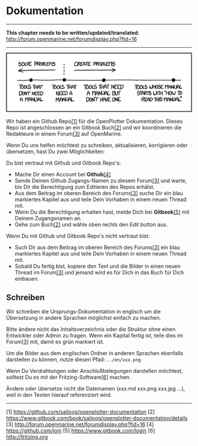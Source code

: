# Dokumentation

---

**This chapter needs to be written/updated/translated**: http://forum.openmarine.net/forumdisplay.php?fid=16

---

![](../en/manuals.png)

Wir haben ein Github Repo[[1]](https://github.com/sailoog/openplotter-documentation) für die OpenPlotter Dokumentation. Dieses Repo ist angeschlossen an ein Gitbook Buch[[2]](https://www.gitbook.com/book/sailoog/openplotter-documentation/details) und wir koordinieren die Redakteure in einem Forum[[3]](http://forum.openmarine.net/forumdisplay.php?fid=16) auf OpenMarine.

Wenn Du uns helfen möchtest zu schreiben, aktualisieren, korrigieren oder übersetzen, hast Du zwei Möglichkeiten:

Du bist vertraut mit Github und Gitbook Repo's:

* Mache Dir einen Account bei **Github**[[4]](https://github.com/join)
* Sende Deinen Github Zugangs-Namen zu diesem Forum[[3]](http://forum.openmarine.net/forumdisplay.php?fid=16) und warte, bis Dir die Berechtigung zum Editieren des Repos erhälst.
* Aus dem Beitrag im oberen Bereich des Forums[[3]](http://forum.openmarine.net/forumdisplay.php?fid=16) suche Dir ein blau markiertes Kapitel aus und teile Dein Vorhaben in einem neuen Thread mit.
* Wenn Du die Berechtigung erhalten hast, melde Dich bei **Gitbook**[[5]](https://www.gitbook.com/login) mit Deinem Zugangsnamen an.
* Gehe zum Buch[[2]](https://www.gitbook.com/book/sailoog/openplotter-documentation/details) und wähle oben rechts den _Edit_ button aus.

Wenn Du mit Github und Gitbook Repo's nicht vertraut bist:

* Such Dir aus dem Beitrag im oberen Bereich des Forums[[3]](http://forum.openmarine.net/forumdisplay.php?fid=16) ein blau markiertes Kapitel aus und teile Dein Vorhaben in einem neuen Thread mit.
* Sobald Du fertig bist, kopiere den Text und die Bilder in einen neuen Thread im Forum[[3]](http://forum.openmarine.net/forumdisplay.php?fid=16) und jemand wird es für Dich in das Buch für Dich einbauen.

## Schreiben

Wir schreiben die Ursprungs-Dokumentation in englisch um die Übersetzung in andere Sprachen möglichst einfach zu machen. 

Bitte ändere nicht das Inhaltsverzeichnis oder die Struktur ohne einen Entwickler oder Admin zu fragen. Wenn ein Kapital fertig ist, teile dies im Forum[[3]](http://forum.openmarine.net/forumdisplay.php?fid=16) mit, damit es grün markiert ist.

Um die Bilder aus dem englischen Ordner in anderen Sprachen ebenfalls darstellen zu können, nutze diesen Pfad: `../en/xxx.png`

Wenn Du Verdrahtungen oder Anschlußbelegungen darstellen möchtest, solltest Du es mit der Fritzing-Software[[6]](http://fritzing.org) machen.

Ändere oder übersetze nicht die Dateinamen \(xxx.md xxx.png xxx.jpg ...\), weil in den Texten hierauf referenziert wird.

---

[1] https://github.com/sailoog/openplotter-documentation
[2] https://www.gitbook.com/book/sailoog/openplotter-documentation/details
[3] http://forum.openmarine.net/forumdisplay.php?fid=16
[4] https://github.com/join
[5] https://www.gitbook.com/login
[6] http://fritzing.org
